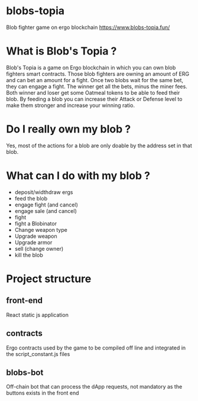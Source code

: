 # blobs-topia
Blob fighter game on ergo blockchain 
https://www.blobs-topia.fun/

# What is Blob's Topia ?
Blob's Topia is a game on Ergo blockchain in which you can own blob fighters smart contracts.
Those blob fighters are owning an amount of ERG and can bet an amount for a fight.
Once two blobs wait for the same bet, they can engage a fight.
The winner get all the bets, minus the miner fees.
Both winner and loser get some Oatmeal tokens to be able to feed their blob.
By feeding a blob you can increase their Attack or Defense level to make them stronger and increase your winning ratio.

# Do I really own my blob ?
Yes, most of the actions for a blob are only doable by the address set in that blob.

# What can I do with my blob ?
- deposit/widthdraw ergs
- feed the blob
- engage fight (and cancel)
- engage sale (and cancel)
- fight
- fight a Blobinator
- Change weapon type
- Upgrade weapon
- Upgrade armor
- sell (change owner)
- kill the blob

# Project structure
## front-end
React static js application

## contracts
Ergo contracts used by the game to be compiled off line and integrated in the script_constant.js files

## blobs-bot
Off-chain bot that can process the dApp requests, not mandatory as the buttons exists in the front end

